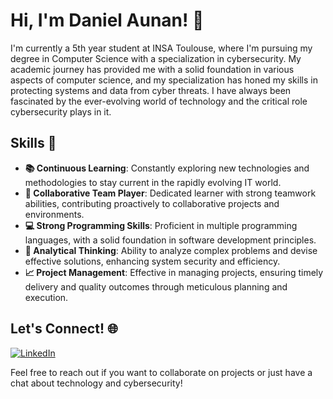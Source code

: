 # Hi, I'm Daniel Aunan! 👋

I'm currently a 5th year student at INSA Toulouse, where I'm pursuing my degree in Computer Science with a specialization in cybersecurity. My academic journey has provided me with a solid foundation in various aspects of computer science, and my specialization has honed my skills in protecting systems and data from cyber threats. I have always been fascinated by the ever-evolving world of technology and the critical role cybersecurity plays in it.

## Skills 🚀

- **📚 Continuous Learning**: Constantly exploring new technologies and methodologies to stay current in the rapidly evolving IT world.
- **🤝 Collaborative Team Player**: Dedicated learner with strong teamwork abilities, contributing proactively to collaborative projects and environments.
- **💻 Strong Programming Skills**: Proficient in multiple programming languages, with a solid foundation in software development principles.
- **🧠 Analytical Thinking**: Ability to analyze complex problems and devise effective solutions, enhancing system security and efficiency.
- **📈 Project Management**: Effective in managing projects, ensuring timely delivery and quality outcomes through meticulous planning and execution.

## Let's Connect! 🌐

[![LinkedIn](https://img.shields.io/badge/LinkedIn-blue?style=flat-square&logo=linkedin)](https://www.linkedin.com/in/daniel-aunan/)

Feel free to reach out if you want to collaborate on projects or just have a chat about technology and cybersecurity!



